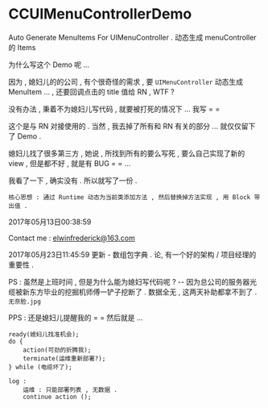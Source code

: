 # CCUIMenuControllerDemo
Auto Generate MenuItems For UIMenuController . 动态生成 menuController 的 Items

为什么写这个 Demo 呢 ...

因为 , 媳妇儿的的公司 , 有个很奇怪的需求 , 要 `UIMenuController` 动态生成 MenuItem ... , 还要回调点击的 title 值给 RN , WTF ?

没有办法 , 秉着不为媳妇儿写代码 , 就要被打死的情况下 ... 我写 = =

这个是与 RN 对接使用的 . 当然 , 我去掉了所有和 RN 有关的部分 ... 就仅仅留下了 Demo .

媳妇儿找了很多第三方 , 她说 , 所找到所有的要么写死 , 要么自己实现了新的 view , 但是都不好 , 就是有 BUG = = ... 

我看了一下 , 确实没有 . 所以就写了一份 .

	核心思想 : 通过 Runtime 动态为当前类添加方法 , 然后替换掉方法实现 , 用 Block 带出值 .
	
2017年05月13日00:38:59

Contact me : elwinfrederick@163.com

2017年05月23日11:45:59 更新 - 数组包字典 . 论, 有一个好的架构 / 项目经理的重要性 . 

PS : 虽然是上班时间 , 但是为什么能为媳妇写代码呢 ? -- 因为总公司的服务器光缆被新东方毕业的挖掘机师傅一铲子挖断了 . 数据全无 , 这两天补助都拿不到了 . `无奈脸.jpg`

PPS : 还是媳妇儿提醒我的 = = 然后就是 ...
    
	ready(媳妇儿找准机会);
	do {
		action(可劲的折腾我);
		terminate(运维重新部署?);
	} while (电缆坏了);
	
	log : 
		运维 : 只能部署列表 , 无数据 .
		continue action ();
